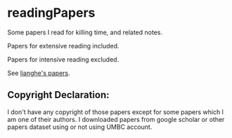 # readingPapers
Some papers I read for killing time, and related notes. 

Papers for extensive reading included.

Papers for intensive reading excluded. 

See [lianghe's papers](lianghe.xslx).

## Copyright Declaration:
I don't have any copyright of those papers except for some papers which I am one of their authors. I downloaded papers from google scholar or other papers dataset using or not using UMBC account. 
